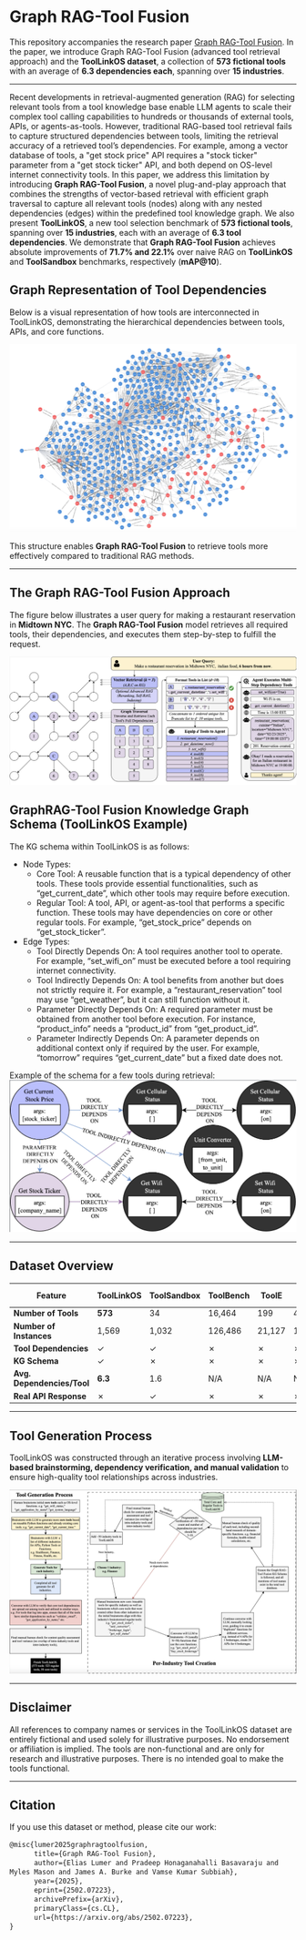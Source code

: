 # **Graph RAG-Tool Fusion**

This repository accompanies the research paper [Graph RAG-Tool Fusion](https://arxiv.org/abs/2502.07223). In the paper, we introduce Graph RAG-Tool Fusion (advanced tool retrieval approach) and the **ToolLinkOS dataset**, a collection of **573 fictional tools** with an average of **6.3 dependencies each**, spanning over **15 industries**.

---

Recent developments in retrieval-augmented generation (RAG) for selecting relevant tools from a tool knowledge base enable LLM agents to scale their complex tool calling capabilities to hundreds or thousands of external tools, APIs, or agents-as-tools. However, traditional RAG-based tool retrieval fails to capture structured dependencies between tools, limiting the retrieval accuracy of a retrieved tool’s dependencies. For example, among a vector database of tools, a "get stock price" API requires a "stock ticker" parameter from a "get stock ticker" API, and both depend on OS-level internet connectivity tools. In this paper, we address this limitation by introducing **Graph RAG-Tool Fusion**, a novel plug-and-play approach that combines the strengths of vector-based retrieval with efficient graph traversal to capture all relevant tools (nodes) along with any nested dependencies (edges) within the predefined tool knowledge graph. We also present **ToolLinkOS**, a new tool selection benchmark of **573 fictional tools**, spanning over **15 industries**, each with an average of **6.3 tool dependencies**. We demonstrate that **Graph RAG-Tool Fusion** achieves absolute improvements of **71.7% and 22.1%** over naive RAG on **ToolLinkOS** and **ToolSandbox** benchmarks, respectively (**mAP@10**).

## **Graph Representation of Tool Dependencies**

Below is a visual representation of how tools are interconnected in ToolLinkOS, demonstrating the hierarchical dependencies between tools, APIs, and core functions.

![Tool Dependency Graph](assets/toollinkos_graph_neo4j.png)

This structure enables **Graph RAG-Tool Fusion** to retrieve tools more effectively compared to traditional RAG methods.

---

## **The Graph RAG-Tool Fusion Approach**

The figure below illustrates a user query for making a restaurant reservation in **Midtown NYC**. The **Graph RAG-Tool Fusion** model retrieves all required tools, their dependencies, and executes them step-by-step to fulfill the request.

![Graph RAG Query Execution](assets/graphrag_main.png)

## **GraphRAG-Tool Fusion Knowledge Graph Schema (ToolLinkOS Example)**
The KG schema within ToolLinkOS is as follows:
- Node Types:
  - Core Tool: A reusable function that is a typical dependency of other tools. These tools provide essential functionalities, such as “get_current_date”, which other tools may require before execution.
  - Regular Tool: A tool, API, or agent-as-tool that performs a specific function. These tools may have dependencies on core or other regular tools. For example, “get_stock_price” depends on “get_stock_ticker”.
- Edge Types:
  - Tool Directly Depends On: A tool requires another tool to operate. For example, “set_wifi_on” must be executed before a tool requiring internet connectivity.
  - Tool Indirectly Depends On: A tool benefits from another but does not strictly require it. For example, a “restaurant_reservation” tool may use “get_weather”, but it can still function without it.
  - Parameter Directly Depends On: A required parameter must be obtained from another tool before execution. For instance, “product_info” needs a “product_id” from “get_product_id”.
  - Parameter Indirectly Depends On: A parameter depends on additional context only if required by the user. For example, “tomorrow” requires “get_current_date” but a fixed date does not.

Example of the schema for a few tools during retrieval:
![Graph RAG-Tool Fusion Schema Selection](assets/grtf_tool_schema_selection.png)

---

## **Dataset Overview**

| Feature                   | ToolLinkOS | ToolSandbox | ToolBench | ToolE | Seal-Tools | ComplexFuncBench |
|---------------------------|------------|------------|------------|------|------------|------------------|
| **Number of Tools**       | **573**    | 34         | 16,464     | 199  | 4,076      | 48               |
| **Number of Instances**   | 1,569      | 1,032      | 126,486    | 21,127| 14,076     | 1,000            |
| **Tool Dependencies**     | ✓          | ✓          | ✗          | ✗    | ✗          | ✗                |
| **KG Schema**            | ✓          | ✗          | ✗          | ✗    | ✗          | ✗                |
| **Avg. Dependencies/Tool**| **6.3**    | 1.6        | N/A        | N/A  | N/A        | N/A              |
| **Real API Response**     | ✗          | ✓          | ✗          | ✗    | ✗          | ✗                |

---

## **Tool Generation Process**

ToolLinkOS was constructed through an iterative process involving **LLM-based brainstorming, dependency verification, and manual validation** to ensure high-quality tool relationships across industries.

![Tool Generation Workflow](assets/tool_generation_process.png)

---

## **Disclaimer**
All references to company names or services in the ToolLinkOS dataset are entirely fictional and used solely for illustrative purposes. No endorsement or affiliation is implied. The tools are non-functional and are only for research and illustrative purposes. There is no intended goal to make the tools functional. 

---

## **Citation**
If you use this dataset or method, please cite our work:
```
@misc{lumer2025graphragtoolfusion,
      title={Graph RAG-Tool Fusion}, 
      author={Elias Lumer and Pradeep Honaganahalli Basavaraju and Myles Mason and James A. Burke and Vamse Kumar Subbiah},
      year={2025},
      eprint={2502.07223},
      archivePrefix={arXiv},
      primaryClass={cs.CL},
      url={https://arxiv.org/abs/2502.07223}, 
}
```

